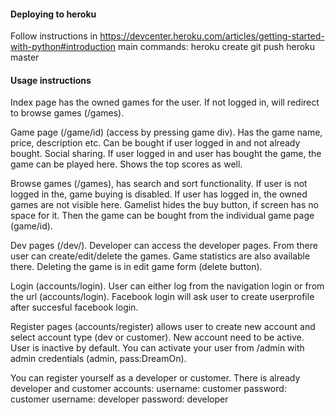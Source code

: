 #### Deploying to heroku
Follow instructions in https://devcenter.heroku.com/articles/getting-started-with-python#introduction
main commands:
    heroku create
    git push heroku master

#### Usage instructions

Index page has the owned games for the user. If not logged in, will redirect to browse games (/games).

Game page (/game/id) (access by pressing game div). Has the game name, price, description etc. Can be bought if user logged in and not already bought. Social sharing.
If user logged in and user has bought the game, the game can be played here. Shows the top scores as well.

Browse games (/games), has search and sort functionality. If user is not logged in the, game buying is disabled. If user has logged in, the owned games are not visible here. Gamelist hides the buy button, if screen has no space for it. Then the game can be bought from the individual game page (game/id).

Dev pages (/dev/). Developer can access the developer pages. From there user can create/edit/delete the games. Game statistics are also available there.
Deleting the game is in edit game form (delete button).

Login (accounts/login). User can either log from the navigation login or from the url (accounts/login). Facebook login will ask user to create userprofile after succesful facebook login.

Register pages (accounts/register) allows user to create new account and select account type (dev or customer). New account need to be active. User is inactive by default. You can activate your user from /admin with admin credentials (admin, pass:DreamOn).

You can register yourself as a developer or customer. There is already developer and customer accounts:
    username: customer
    password: customer
    username: developer
    password: developer
